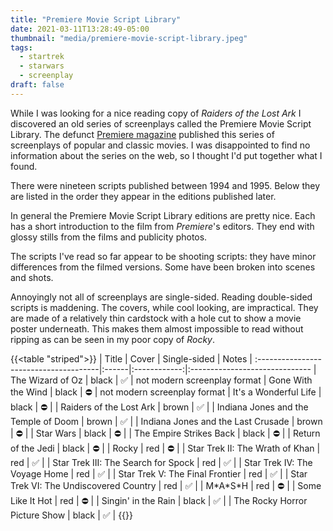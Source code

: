```yaml
---
title: "Premiere Movie Script Library"
date: 2021-03-11T13:28:49-05:00
thumbnail: "media/premiere-movie-script-library.jpeg"
tags:
  - startrek
  - starwars
  - screenplay
draft: false
---
```


While I was looking for a nice reading copy of _Raiders of the Lost Ark_ I
discovered an old series of screenplays called the Premiere Movie Script Library.
The defunct [Premiere magazine](https://en.wikipedia.org/wiki/Premiere_(magazine))
published this series of screenplays of popular and classic movies. I was
disappointed to find no information about the series on the web, so I thought I'd put together
what I found.

There were nineteen scripts published between 1994 and 1995. Below they are
listed in the order they appear in the editions published later.

In general the Premiere Movie Script Library editions are pretty nice. Each
has a short introduction to the film from _Premiere_'s editors. They end with
glossy stills from the films and publicity photos.

The scripts I've read so far appear to be shooting scripts: they have minor
differences from the filmed versions. Some have been broken into scenes and shots.

Annoyingly not all of screenplays are single-sided. Reading double-sided scripts
is maddening. The covers, while cool looking, are impractical. They are made of
a relatively thin cardstock with a hole cut to show a movie poster underneath.
This makes them almost impossible to read without ripping as can be seen in
my poor copy of _Rocky_.

{{<table "striped">}}
| Title                                  | Cover | Single-sided | Notes
| :--------------------------------------|:------|:------------:|:------------------------------
| The Wizard of Oz                       | black | ✅           | not modern screenplay format
| Gone With the Wind                     | black | ⛔️           | not modern screenplay format
| It's a Wonderful Life                  | black | ⛔️           |
| Raiders of the Lost Ark                | brown | ✅           |
| Indiana Jones and the Temple of Doom   | brown | ✅           |
| Indiana Jones and the Last Crusade     | brown | ⛔️           |
| Star Wars                              | black | ⛔️           |
| The Empire Strikes Back                | black | ⛔️           |
| Return of the Jedi                     | black | ⛔️           |
| Rocky                                  | red   | ⛔️           |
| Star Trek II: The Wrath of Khan        | red   | ✅           |
| Star Trek III: The Search for Spock    | red   | ✅           |
| Star Trek IV: The Voyage Home          | red   | ✅           |
| Star Trek V: The Final Frontier        | red   | ✅           |
| Star Trek VI: The Undiscovered Country | red   | ✅           |
| M\*A\*S\*H                             | red   | ⛔️           |
| Some Like It Hot                       | red   | ⛔️           |
| Singin' in the Rain                    | black | ✅           |
| The Rocky Horror Picture Show          | black | ✅           |
{{</table>}}
